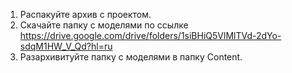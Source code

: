 1) Распакуйте архив с проектом.
2) Скачайте папку с моделями по ссылке https://drive.google.com/drive/folders/1siBHiQ5VlMlTVd-2dYo-sdqM1HW_V_Qd?hl=ru
3) Разархивитуйте папку с моделями в папку Content.
